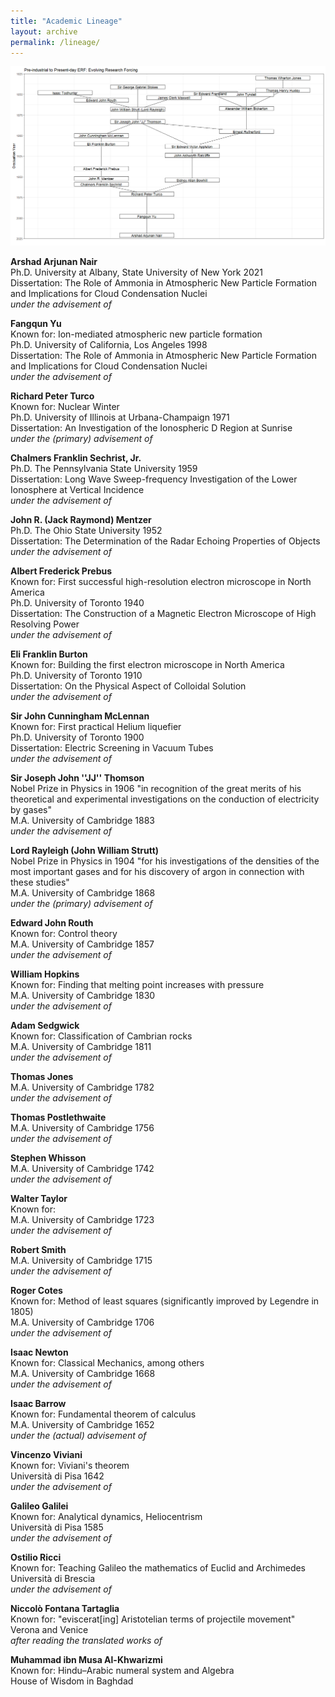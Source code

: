 ```yaml
---
title: "Academic Lineage"
layout: archive
permalink: /lineage/
---
```


![Arshad's academic ancestors](/files/lineage.png)

**Arshad Arjunan Nair** <br />
Ph.D. University at Albany, State University of New York 2021 <br />
Dissertation: The Role of Ammonia in Atmospheric New Particle Formation and Implications for Cloud Condensation Nuclei <br />
_under the advisement of_

**Fangqun Yu** <br />
Known for: Ion-mediated atmospheric new particle formation <br />
Ph.D. University of California, Los Angeles 1998 <br />
Dissertation: The Role of Ammonia in Atmospheric New Particle Formation and Implications for Cloud Condensation Nuclei <br />
_under the advisement of_

**Richard Peter Turco** <br />
Known for: Nuclear Winter <br />
Ph.D. University of Illinois at Urbana-Champaign 1971 <br />
Dissertation: An Investigation of the Ionospheric D Region at Sunrise <br />
_under the (primary) advisement of_

**Chalmers Franklin Sechrist, Jr.** <br />
Ph.D. The Pennsylvania State University 1959 <br />
Dissertation: Long Wave Sweep-frequency Investigation of the Lower Ionosphere at Vertical Incidence <br />
_under the advisement of_

**John R. (Jack Raymond) Mentzer** <br />
Ph.D. The Ohio State University 1952 <br />
Dissertation: The Determination of the Radar Echoing Properties of Objects <br />
_under the advisement of_

**Albert Frederick Prebus** <br />
Known for: First successful high-resolution electron microscope in North America <br />
Ph.D. University of Toronto 1940 <br />
Dissertation: The Construction of a Magnetic Electron Microscope of High Resolving Power <br />
_under the advisement of_

**Eli Franklin Burton** <br />
Known for: Building the first electron microscope in North America <br />
Ph.D. University of Toronto 1910 <br />
Dissertation: On the Physical Aspect of Colloidal Solution <br />
_under the advisement of_

**Sir John Cunningham McLennan** <br />
Known for: First practical Helium liquefier <br />
Ph.D. University of Toronto 1900 <br />
Dissertation: Electric Screening in Vacuum Tubes <br />
_under the advisement of_

**Sir Joseph John ''JJ'' Thomson** <br />
Nobel Prize in Physics in 1906 "in recognition of the great merits of his theoretical and experimental investigations on the conduction of electricity by gases" <br />
M.A. University of Cambridge 1883 <br />
_under the advisement of_

**Lord Rayleigh (John William Strutt)** <br />
Nobel Prize in Physics in 1904 "for his investigations of the densities of the most important gases and for his discovery of argon in connection with these studies" <br />
M.A. University of Cambridge 1868 <br />
_under the (primary) advisement of_

**Edward John Routh** <br />
Known for: Control theory <br />
M.A. University of Cambridge 1857 <br />
_under the advisement of_

**William Hopkins** <br />
Known for: Finding that melting point increases with pressure <br />
M.A. University of Cambridge 1830 <br />
_under the advisement of_

**Adam Sedgwick** <br />
Known for: Classification of Cambrian rocks <br />
M.A. University of Cambridge 1811 <br />
_under the advisement of_

**Thomas Jones** <br />
M.A. University of Cambridge 1782 <br />
_under the advisement of_

**Thomas Postlethwaite** <br />
M.A. University of Cambridge 1756 <br />
_under the advisement of_

**Stephen Whisson** <br />
M.A. University of Cambridge 1742 <br />
_under the advisement of_

**Walter Taylor** <br />
Known for:  <br />
M.A. University of Cambridge 1723 <br />
_under the advisement of_

**Robert Smith** <br />
M.A. University of Cambridge 1715 <br />
_under the advisement of_

**Roger Cotes** <br />
Known for: Method of least squares (significantly improved by Legendre in 1805) <br />
M.A. University of Cambridge 1706 <br />
_under the advisement of_

**Isaac Newton** <br />
Known for: Classical Mechanics, among others <br />
M.A. University of Cambridge 1668 <br />
_under the advisement of_

**Isaac Barrow** <br />
Known for: 	Fundamental theorem of calculus <br />
M.A. University of Cambridge 1652 <br />
_under the (actual) advisement of_

**Vincenzo Viviani** <br />
Known for: Viviani's theorem <br />
Università di Pisa 1642 <br />
_under the advisement of_

**Galileo Galilei** <br />
Known for: Analytical dynamics, Heliocentrism <br />
Università di Pisa 1585 <br />
_under the advisement of_

**Ostilio Ricci** <br />
Known for: Teaching Galileo the mathematics of Euclid and Archimedes <br />
Università di Brescia <br />
_under the advisement of_

**Niccolò Fontana Tartaglia** <br />
Known for: "eviscerat\[ing\] Aristotelian terms of projectile movement" <br />
Verona and Venice <br />
_after reading the translated works of_

**Muhammad ibn Musa Al-Khwarizmi** <br />
Known for: Hindu–Arabic numeral system and Algebra <br />
House of Wisdom in Baghdad